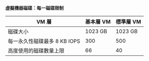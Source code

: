 **虛擬機器磁碟：每一磁碟限制**

 VM 層 | 基本層 VM | 標準層 VM
---|---|---
磁碟大小 | 1023 GB | 1023 GB
每一永久性磁碟最多 8 KB IOPS | 300 | 500
高度使用的磁碟數量上限 | 66 | 40

<!---HONumber=AcomDC_1125_2015-->